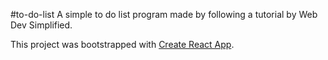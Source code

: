 #to-do-list
A simple to do list program made by following a tutorial by Web Dev Simplified.

This project was bootstrapped with [Create React App](https://github.com/facebook/create-react-app).
